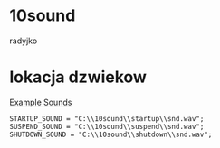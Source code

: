 # 10sound
radyjko

# lokacja dzwiekow
[Example Sounds](https://github.com/olexon/10sound/blob/master/example_sounds.7z)
```
STARTUP_SOUND = "C:\\10sound\\startup\\snd.wav";
SUSPEND_SOUND = "C:\\10sound\\suspend\\snd.wav";
SHUTDOWN_SOUND = "C:\\10sound\\shutdown\\snd.wav";
```
